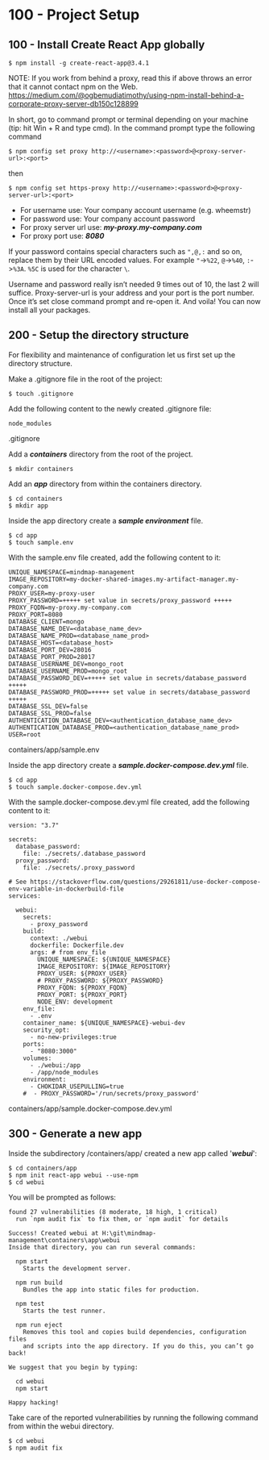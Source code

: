 # 100 - Project Setup

## 100 - Install Create React App globally

```
$ npm install -g create-react-app@3.4.1
```

NOTE: If you work from behind a proxy, read this if above throws an error that it cannot contact npm on the Web. https://medium.com/@ogbemudiatimothy/using-npm-install-behind-a-corporate-proxy-server-db150c128899

In short, go to command prompt or terminal depending on your machine (tip: hit Win + R and type cmd). In the command prompt type the following command 

```
$ npm config set proxy http://<username>:<password>@<proxy-server-url>:<port>
```

then 
 
 ```
 $ npm config set https-proxy http://<username>:<password>@<proxy-server-url>:<port>
 ``` 

- For username use: Your company account username (e.g. wheemstr)
- For password use: Your company account password
- For proxy server url use: ***my-proxy.my-company.com***
- For proxy port use: ***8080***

If your password contains special characters such as ```",@,:``` and so on, replace them by their URL encoded values. For example ```"```->```%22```, ```@```->```%40```, ```:```->```%3A```. ```%5C``` is used for the character ```\```.

Username and password really isn’t needed 9 times out of 10, the last 2 will suffice. Proxy-server-url is your address and your port is the port number. Once it’s set close command prompt and re-open it. And voila! You can now install all your packages.

## 200 - Setup the directory structure

For flexibility and maintenance of configuration let us first set up the directory structure.

Make a .gitignore file in the root of the project: 

```
$ touch .gitignore
```

Add the following content to the newly created .gitignore file:

```
node_modules
```
.gitignore

Add a ***containers*** directory from the root of the project.

```
$ mkdir containers
```

Add an ***app*** directory from within the containers directory.

```
$ cd containers
$ mkdir app
```

Inside the app directory create a ***sample environment*** file.

```
$ cd app
$ touch sample.env
```

With the sample.env file created, add the following content to it:

```
UNIQUE_NAMESPACE=mindmap-management
IMAGE_REPOSITORY=my-docker-shared-images.my-artifact-manager.my-company.com
PROXY_USER=my-proxy-user
PROXY_PASSWORD=+++++ set value in secrets/proxy_password +++++
PROXY_FQDN=my-proxy.my-company.com
PROXY_PORT=8080
DATABASE_CLIENT=mongo
DATABASE_NAME_DEV=<database_name_dev>
DATABASE_NAME_PROD=<database_name_prod>
DATABASE_HOST=<database_host>
DATABASE_PORT_DEV=28016
DATABASE_PORT_PROD=28017
DATABASE_USERNAME_DEV=mongo_root
DATABASE_USERNAME_PROD=mongo_root
DATABASE_PASSWORD_DEV=+++++ set value in secrets/database_password +++++
DATABASE_PASSWORD_PROD=+++++ set value in secrets/database_password +++++
DATABASE_SSL_DEV=false
DATABASE_SSL_PROD=false
AUTHENTICATION_DATABASE_DEV=<authentication_database_name_dev>
AUTHENTICATION_DATABASE_PROD=<authentication_database_name_prod>
USER=root
```
containers/app/sample.env

Inside the app directory create a ***sample.docker-compose.dev.yml*** file.

```
$ cd app
$ touch sample.docker-compose.dev.yml
```

With the sample.docker-compose.dev.yml file created, add the following content to it:

```
version: "3.7"

secrets:
  database_password:
    file: ./secrets/.database_password
  proxy_password:
    file: ./secrets/.proxy_password

# See https://stackoverflow.com/questions/29261811/use-docker-compose-env-variable-in-dockerbuild-file
services:

  webui:
    secrets:
      - proxy_password
    build:
      context: ./webui
      dockerfile: Dockerfile.dev
      args: # from env_file
        UNIQUE_NAMESPACE: ${UNIQUE_NAMESPACE}
        IMAGE_REPOSITORY: ${IMAGE_REPOSITORY}
        PROXY_USER: ${PROXY_USER}
        # PROXY_PASSWORD: ${PROXY_PASSWORD}
        PROXY_FQDN: ${PROXY_FQDN}
        PROXY_PORT: ${PROXY_PORT}
        NODE_ENV: development
    env_file:
      - .env
    container_name: ${UNIQUE_NAMESPACE}-webui-dev
    security_opt:
      - no-new-privileges:true
    ports:
      - "8080:3000"
    volumes:
      - ./webui:/app
      - /app/node_modules
    environment:
      - CHOKIDAR_USEPULLING=true
    #  - PROXY_PASSWORD='/run/secrets/proxy_password'
```
containers/app/sample.docker-compose.dev.yml

## 300 - Generate a new app

Inside the subdirectory /containers/app/ created a new app called '***webui***':

```
$ cd containers/app
$ npm init react-app webui --use-npm
$ cd webui
```

You will be prompted as follows:

```
found 27 vulnerabilities (8 moderate, 18 high, 1 critical)
  run `npm audit fix` to fix them, or `npm audit` for details

Success! Created webui at H:\git\mindmap-management\containers\app\webui
Inside that directory, you can run several commands:

  npm start
    Starts the development server.

  npm run build
    Bundles the app into static files for production.

  npm test
    Starts the test runner.

  npm run eject
    Removes this tool and copies build dependencies, configuration files
    and scripts into the app directory. If you do this, you can’t go back!

We suggest that you begin by typing:

  cd webui
  npm start

Happy hacking!
```

Take care of the reported vulnerabilities by running the following command from within the webui directory.

```
$ cd webui
$ npm audit fix
```
